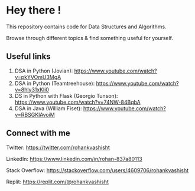 # Hey there !

This repository contains code for Data Structures and Algorithms.

Browse through different topics & find something useful for yourself.

## Useful links

1. DSA in Python (Jovian): https://www.youtube.com/watch?v=pkYVOmU3MgA
2. DSA in Python (Teamtreehouse): https://www.youtube.com/watch?v=8hly31xKli0
3. DS in Python with Flask (Georgio Tunson): https://www.youtube.com/watch?v=74NW-84BqbA
4. DSA in Java (William Fiset): https://www.youtube.com/watch?v=RBSGKlAvoiM

## Connect with me

Twitter: https://twitter.com/rohankvashisht

LinkedIn: https://www.linkedin.com/in/rohan-837a80113

Stack Overflow: https://stackoverflow.com/users/4609706/rohankvashisht

Replit: https://replit.com/@rohankvashisht
